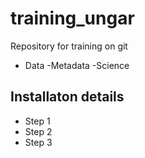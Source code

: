 # training_ungar
Repository for training on git

- Data
-Metadata
-Science

## Installaton details


- Step 1
- Step 2
- Step 3


